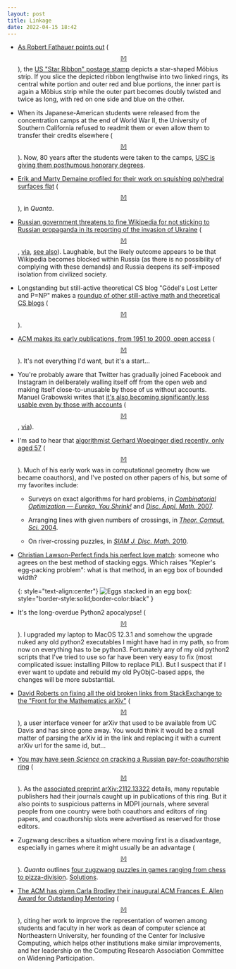```yaml
---
layout: post
title: Linkage
date: 2022-04-15 18:42
---
```

* [As Robert Fathauer points out](https://twitter.com/RobFathauerArt/status/1494044593486131200) <span style="white-space:nowrap">([$$\mathbb{M}$$](https://mathstodon.xyz/@11011110/108064413451021876)),</span> the [US "Star Ribbon" postage stamp](https://www.nmc.edu/about/nmc-stories/success-stories/viscomm-grad-designs-stamp.html) depicts a star-shaped Möbius strip. If you slice the depicted ribbon lengthwise into two linked rings, its central white portion and outer red and blue portions, the inner part is again a Möbius strip while the outer part becomes doubly twisted and twice as long, with red on one side and blue on the other.

* When its Japanese-American students were released from the concentration camps at the end of World War II, the University of Southern California refused to readmit them or even allow them to transfer their credits elsewhere <span style="white-space:nowrap">([$$\mathbb{M}$$](https://mathstodon.xyz/@11011110/108069391491491798)).</span> Now, 80 years after the students were taken to the camps, [USC is giving them posthumous honorary degrees](https://www.latimes.com/california/story/2022-04-02/usc-offers-posthumous-degrees-japanese-students).

* [Erik and Marty Demaine profiled for their work on squishing polyhedral surfaces flat](https://www.quantamagazine.org/father-son-team-solves-geometry-problem-with-infinite-folds-20220404/) <span style="white-space:nowrap">([$$\mathbb{M}$$](https://mathstodon.xyz/@11011110/108074681771364763)),</span> in _Quanta_.

* [Russian government threatens to fine Wikipedia for not sticking to Russian propaganda in its reporting of the invasion of Ukraine](https://www.npr.org/2022/04/01/1090279187/russia-wikipedia-fine) <span style="white-space:nowrap">([$$\mathbb{M}$$](https://mathstodon.xyz/@11011110/108082233497808371),</span> [via](https://news.ycombinator.com/item?id=30899708), [see also](https://boingboing.net/2022/04/05/putins-government-threatens-to-fine-wikipedia-for-publishing-unreliable-socially-significant-information.html)). Laughable, but the likely outcome appears to be that Wikipedia becomes blocked within Russia (as there is no possibility of complying with these demands) and Russia deepens its self-imposed isolation from civilized society.

* Longstanding but still-active theoretical CS blog "Gödel's Lost Letter and P=NP" makes a [roundup of other still-active math and theoretical CS blogs](https://rjlipton.wpcomstaging.com/2022/04/05/blogs-that-are-current/) <span style="white-space:nowrap">([$$\mathbb{M}$$](https://mathstodon.xyz/@11011110/108089353162729425)).</span>

* [ACM makes its early publications, from 1951 to 2000, open access](https://www.acm.org/articles/bulletins/2022/april/50-years-backfile) <span style="white-space:nowrap">([$$\mathbb{M}$$](https://mathstodon.xyz/@11011110/108091645356237331)).</span> It's not everything I'd want, but it's a start...

* You're probably aware that Twitter has gradually joined Facebook and Instagram in deliberately walling itself off from the open web and making itself close-to-unusable by those of us without accounts. Manuel Grabowski writes that [it's also becoming significantly less usable even by those with accounts](https://annoying.technology/posts/e6901c0ea272f57d/) <span style="white-space:nowrap">([$$\mathbb{M}$$](https://mathstodon.xyz/@11011110/108100999866052164),</span> [via](https://news.ycombinator.com/item?id=30949048)).

* I'm sad to hear that [algorithmist Gerhard Woeginger died recently, only aged 57](https://algo.rwth-aachen.de/) <span style="white-space:nowrap">([$$\mathbb{M}$$](https://mathstodon.xyz/@11011110/108106575959194943)).</span> Much of his early work was in computational geometry (how we became coauthors), and I've posted on other papers of his, but some of my favorites include:

  *  Surveys on exact algorithms for hard problems, in [_Combinatorial Optimization — Eureka, You Shrink!_](https://doi.org/10.1007/3-540-36478-1_17) and [_Disc. Appl. Math._ 2007](https://doi.org/10.1016/j.dam.2007.03.023).

  * Arranging lines with given numbers of crossings, in [_Theor. Comput. Sci._ 2004](https://doi.org/10.1016/j.tcs.2004.04.006).

  * On river-crossing puzzles, in [_SIAM J. Disc. Math._ 2010](https://doi.org/10.1137/080736661).

* [Christian Lawson-Perfect finds his perfect love match](https://mathstodon.xyz/@christianp/108106319690622089): someone who agrees on the best method of stacking eggs. Which raises "Kepler's egg-packing problem": what is that  method, in an egg box of bounded width?

  {: style="text-align:center"}
![Eggs stacked in an egg box](https://www.ics.uci.edu/~eppstein/pix/kepleregg/Kepler-m.jpg){: style="border-style:solid;border-color:black" }

* It's the long-overdue Python2 apocalypse! <span style="white-space:nowrap">([$$\mathbb{M}$$](https://mathstodon.xyz/@11011110/108114873951435174)).</span>  I upgraded my laptop to MacOS 12.3.1 and somehow the upgrade nuked any old python2 executables I might have had in my path, so from now on everything has to be python3. Fortunately any of my old python2 scripts that I've tried to use so far have been very easy to fix (most complicated issue: installing Pillow to replace PIL). But I suspect that if I ever want to update and rebuild my old PyObjC-based apps, the changes will be more substantial.

* [David Roberts on fixing all the old broken links from StackExchange to the "Front for the Mathematics arXiv"](https://thehighergeometer.wordpress.com/2022/04/12/its-a-messy-job-but-someone-had-to-do-it-fixing-all-the-links/) <span style="white-space:nowrap">([$$\mathbb{M}$$](https://mathstodon.xyz/@11011110/108125670540879313)),</span> a user interface veneer for arXiv that used to be available from UC Davis and has since gone away. You would think it would be a small matter of parsing the arXiv id in the link and replacing it with a current arXiv url for the same id, but...

* [You may have seen _Science_ on cracking a Russian pay-for-coauthorship ring](https://www.science.org/content/article/russian-website-peddles-authorships-linked-reputable-journals) <span style="white-space:nowrap">([$$\mathbb{M}$$](https://mathstodon.xyz/@11011110/108129289678280113)).</span> As the [associated preprint arXiv:2112.13322](https://arxiv.org/abs/2112.13322) details, many reputable publishers had their journals caught up in publications of this ring. But it also points to suspicious patterns in MDPI journals, where several people from one country were both coauthors and editors of ring papers, and coauthorship slots were advertised as reserved for those editors.

* Zugzwang describes a situation where moving first is a disadvantage, especially in games where it might usually be an advantage <span style="white-space:nowrap">([$$\mathbb{M}$$](https://mathstodon.xyz/@11011110/108136997760810042)).</span> _Quanta_ outlines [four zugzwang puzzles in games ranging from chess to pizza-division](https://www.quantamagazine.org/zugzwang-in-chess-math-and-pizzas-20220222/). [Solutions](https://www.quantamagazine.org/the-secrets-of-zugzwang-in-chess-math-and-pizzas-20220408/).

* [The ACM has given Carla Brodley their inaugural ACM Frances E. Allen Award for Outstanding Mentoring](https://www.acm.org/media-center/2022/april/allen-award-2021) <span style="white-space:nowrap">([$$\mathbb{M}$$](https://mathstodon.xyz/@11011110/108139193039016625)),</span> citing her work to improve the representation of women among students and faculty in her work as dean of computer science at Northeastern University, her founding of the Center for Inclusive Computing, which helps other institutions make similar improvements, and her leadership on the Computing Research Association Committee on Widening Participation.